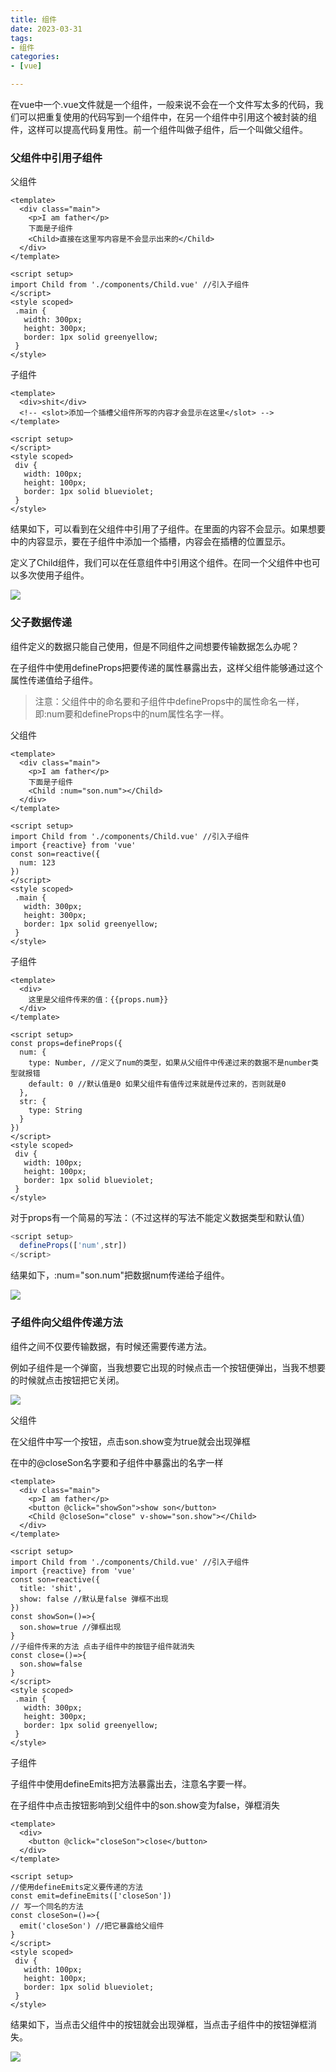 ```yaml
---
title: 组件
date: 2023-03-31
tags:
- 组件
categories:
- [vue]

---
```


在vue中一个.vue文件就是一个组件，一般来说不会在一个文件写太多的代码，我们可以把重复使用的代码写到一个组件中，在另一个组件中引用这个被封装的组件，这样可以提高代码复用性。前一个组件叫做子组件，后一个叫做父组件。

### 父组件中引用子组件

父组件

```vue
<template>
  <div class="main">
    <p>I am father</p>
    下面是子组件
    <Child>直接在这里写内容是不会显示出来的</Child>
  </div>
</template>

<script setup>
import Child from './components/Child.vue' //引入子组件
</script>
<style scoped>
 .main {
   width: 300px;
   height: 300px;
   border: 1px solid greenyellow;
 }
</style>
```

子组件

```vue
<template>
  <div>shit</div>
  <!-- <slot>添加一个插槽父组件所写的内容才会显示在这里</slot> -->
</template>

<script setup>
</script>
<style scoped>
 div {
   width: 100px;
   height: 100px;
   border: 1px solid blueviolet;
 }
</style>
```

结果如下，可以看到在父组件中引用了子组件。在<Child></Child>里面的内容不会显示。如果想要<Child></Child>中的内容显示，要在子组件中添加一个插槽<slot/>，内容会在插槽的位置显示。

定义了Child组件，我们可以在任意组件中引用这个组件。在同一个父组件中也可以多次使用子组件。

![](https://dong-image.oss-cn-guangzhou.aliyuncs.com/image/image-20230331111142694.png)

### 父子数据传递

组件定义的数据只能自己使用，但是不同组件之间想要传输数据怎么办呢？

在子组件中使用defineProps把要传递的属性暴露出去，这样父组件能够通过这个属性传递值给子组件。

> 注意：父组件中的命名要和子组件中defineProps中的属性命名一样，即:num要和defineProps中的num属性名字一样。

父组件

```vue
<template>
  <div class="main">
    <p>I am father</p>
    下面是子组件
    <Child :num="son.num"></Child>
  </div>
</template>

<script setup>
import Child from './components/Child.vue' //引入子组件
import {reactive} from 'vue'
const son=reactive({
  num: 123
})
</script>
<style scoped>
 .main {
   width: 300px;
   height: 300px;
   border: 1px solid greenyellow;
 }
</style>
```

子组件

```vue
<template>
  <div>
    这里是父组件传来的值：{{props.num}}
  </div>
</template>

<script setup>
const props=defineProps({
  num: {
    type: Number, //定义了num的类型，如果从父组件中传递过来的数据不是number类型就报错
    default: 0 //默认值是0 如果父组件有值传过来就是传过来的，否则就是0
  },
  str: {
    type: String
  }
})
</script>
<style scoped>
 div {
   width: 100px;
   height: 100px;
   border: 1px solid blueviolet;
 }
</style>
```

对于props有一个简易的写法：（不过这样的写法不能定义数据类型和默认值）

```js
<script setup>
  defineProps(['num',str])
</script>
```

结果如下，:num="son.num"把数据num传递给子组件。

![](https://dong-image.oss-cn-guangzhou.aliyuncs.com/image/image-20230331130308021.png)

### 子组件向父组件传递方法

组件之间不仅要传输数据，有时候还需要传递方法。

例如子组件是一个弹窗，当我想要它出现的时候点击一个按钮便弹出，当我不想要的时候就点击按钮把它关闭。

![](https://dong-image.oss-cn-guangzhou.aliyuncs.com/image/%E7%A9%BA%E7%99%BD.png)

父组件

在父组件中写一个按钮，点击son.show变为true就会出现弹框

在<Child></Child>中的@closeSon名字要和子组件中暴露出的名字一样

```vue
<template>
  <div class="main">
    <p>I am father</p>
    <button @click="showSon">show son</button>
    <Child @closeSon="close" v-show="son.show"></Child>
  </div>
</template>

<script setup>
import Child from './components/Child.vue' //引入子组件
import {reactive} from 'vue'
const son=reactive({
  title: 'shit',
  show: false //默认是false 弹框不出现
})
const showSon=()=>{
  son.show=true //弹框出现
}
//子组件传来的方法 点击子组件中的按钮子组件就消失
const close=()=>{
  son.show=false 
}
</script>
<style scoped>
 .main {
   width: 300px;
   height: 300px;
   border: 1px solid greenyellow;
 }
</style>
```

子组件

子组件中使用defineEmits把方法暴露出去，注意名字要一样。

在子组件中点击按钮影响到父组件中的son.show变为false，弹框消失

```vue
<template>
  <div>
    <button @click="closeSon">close</button>
  </div>
</template>

<script setup>
//使用defineEmits定义要传递的方法
const emit=defineEmits(['closeSon'])
// 写一个同名的方法
const closeSon=()=>{
  emit('closeSon') //把它暴露给父组件
}
</script>
<style scoped>
 div {
   width: 100px;
   height: 100px;
   border: 1px solid blueviolet;
 }
</style>
```

结果如下，当点击父组件中的按钮就会出现弹框，当点击子组件中的按钮弹框消失。

![](https://dong-image.oss-cn-guangzhou.aliyuncs.com/image/GIF%202023-3-31%2015-50-05.gif)